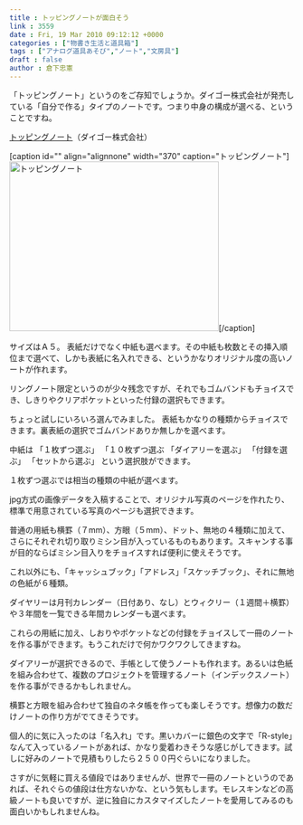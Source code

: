 ```yaml
---
title : トッピングノートが面白そう
link : 3559
date : Fri, 19 Mar 2010 09:12:12 +0000
categories : ["物書き生活と道具箱"]
tags : ["アナログ道具あそび","ノート","文房具"]
draft : false
author : 倉下忠憲
---
```


「トッピングノート」というのをご存知でしょうか。ダイゴー株式会社が発売している「自分で作る」タイプのノートです。つまり中身の構成が選べる、ということですね。

<a href="http://www.topping-note.com/gaiyou/index.html">トッピングノート</a>（ダイゴー株式会社）

[caption id="" align="alignnone" width="370" caption="トッピングノート"]<img alt="トッピングノート" src="http://www.topping-note.com/img/gaiyou/note_image.jpg" title="トッピングノート" width="370" height="300" />[/caption]

サイズはＡ５。
表紙だけでなく中紙も選べます。その中紙も枚数とその挿入順位まで選べて、しかも表紙に名入れできる、というかなりオリジナル度の高いノートが作れます。

リングノート限定というのが少々残念ですが、それでもゴムバンドもチョイスでき、しきりやクリアポケットといった付録の選択もできます。

ちょっと試しにいろいろ選んでみました。
表紙もかなりの種類からチョイスできます。裏表紙の選択でゴムバンドありか無しかを選べます。

中紙は
「１枚ずつ選ぶ」
「１０枚ずつ選ぶ
「ダイアリーを選ぶ」
「付録を選ぶ」
「セットから選ぶ」
という選択肢ができます。

１枚ずつ選ぶでは相当の種類の中紙が選べます。

jpg方式の画像データを入稿することで、オリジナル写真のページを作れたり、標準で用意されている写真のページも選択できます。

普通の用紙も横罫（７mm）、方眼（５mm）、ドット、無地の４種類に加えて、さらにそれぞれ切り取りミシン目が入っているものもあります。スキャンする事が目的ならばミシン目入りをチョイスすれば便利に使えそうです。

これ以外にも、「キャッシュブック」「アドレス」「スケッチブック」、それに無地の色紙が６種類。

ダイヤリーは月刊カレンダー（日付あり、なし）とウィクリー（１週間＋横罫）や３年間を一覧できる年間カレンダーも選べます。

これらの用紙に加え、しおりやポケットなどの付録をチョイスして一冊のノートを作る事ができます。もうこれだけで何かワクワクしてきますね。

ダイアリーが選択できるので、手帳として使うノートも作れます。あるいは色紙を組み合わせて、複数のプロジェクトを管理するノート（インデックスノート）を作る事ができるかもしれません。

横罫と方眼を組み合わせて独自のネタ帳を作っても楽しそうです。想像力の数だけノートの作り方がでてきそうです。

個人的に気に入ったのは「名入れ」です。黒いカバーに銀色の文字で「R-style」なんて入っているノートがあれば、かなり愛着わきそうな感じがしてきます。試しに好みのノートで見積もりしたら２５００円ぐらいになりました。

さすがに気軽に買える値段ではありませんが、世界で一冊のノートというのであれば、それぐらの値段は仕方ないかな、という気もします。モレスキンなどの高級ノートも良いですが、逆に独自にカスタマイズしたノートを愛用してみるのも面白いかもしれませんね。